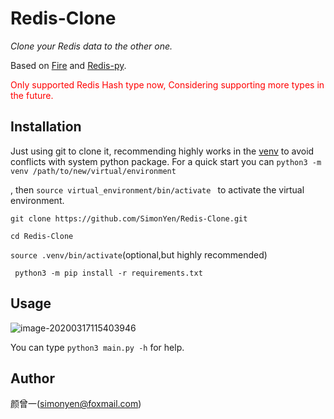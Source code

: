 # Redis-Clone

*Clone your Redis data to the other one.*

Based on [Fire](https://github.com/google/python-fire ) and [Redis-py](https://github.com/andymccurdy/redis-py).

<font color=red>Only supported Redis Hash type now, Considering supporting more types in the future.</font>

## Installation

Just using git to clone it, recommending highly works in the [venv](https://docs.python.org/3/library/venv.html) to avoid conflicts with system python package. For a quick start you can `python3 -m venv /path/to/new/virtual/environment`

, then `source virtual_environment/bin/activate ` to activate the virtual environment.

`git clone https://github.com/SimonYen/Redis-Clone.git`

`cd Redis-Clone`

`source .venv/bin/activate`(optional,but highly recommended)

` python3 -m pip install -r requirements.txt`

## Usage

![image-20200317115403946](C:\Users\13436\AppData\Roaming\Typora\typora-user-images\image-20200317115403946.png)

You can type `python3 main.py -h` for help.

## Author

颜曾一(simonyen@foxmail.com)